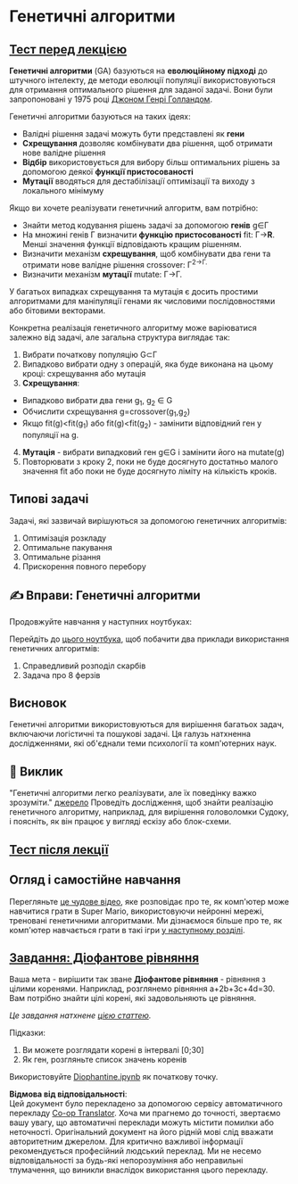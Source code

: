 <!--
CO_OP_TRANSLATOR_METADATA:
{
  "original_hash": "893aa368cb485da704b466a0f3775587",
  "translation_date": "2025-08-25T23:20:04+00:00",
  "source_file": "lessons/6-Other/21-GeneticAlgorithms/README.md",
  "language_code": "uk"
}
-->
# Генетичні алгоритми

## [Тест перед лекцією](https://red-field-0a6ddfd03.1.azurestaticapps.net/quiz/121)

**Генетичні алгоритми** (GA) базуються на **еволюційному підході** до штучного інтелекту, де методи еволюції популяції використовуються для отримання оптимального рішення для заданої задачі. Вони були запропоновані у 1975 році [Джоном Генрі Голландом](https://wikipedia.org/wiki/John_Henry_Holland).

Генетичні алгоритми базуються на таких ідеях:

* Валідні рішення задачі можуть бути представлені як **гени**
* **Схрещування** дозволяє комбінувати два рішення, щоб отримати нове валідне рішення
* **Відбір** використовується для вибору більш оптимальних рішень за допомогою деякої **функції пристосованості**
* **Мутації** вводяться для дестабілізації оптимізації та виходу з локального мінімуму

Якщо ви хочете реалізувати генетичний алгоритм, вам потрібно:

 * Знайти метод кодування рішень задачі за допомогою **генів** g∈Γ
 * На множині генів Γ визначити **функцію пристосованості** fit: Γ→**R**. Менші значення функції відповідають кращим рішенням.
 * Визначити механізм **схрещування**, щоб комбінувати два гени та отримати нове валідне рішення crossover: Γ<sup>2</sub>→Γ.
 * Визначити механізм **мутації** mutate: Γ→Γ.

У багатьох випадках схрещування та мутація є досить простими алгоритмами для маніпуляції генами як числовими послідовностями або бітовими векторами.

Конкретна реалізація генетичного алгоритму може варіюватися залежно від задачі, але загальна структура виглядає так:

1. Вибрати початкову популяцію G⊂Γ
2. Випадково вибрати одну з операцій, яка буде виконана на цьому кроці: схрещування або мутація
3. **Схрещування**:
  * Випадково вибрати два гени g<sub>1</sub>, g<sub>2</sub> ∈ G
  * Обчислити схрещування g=crossover(g<sub>1</sub>,g<sub>2</sub>)
  * Якщо fit(g)<fit(g<sub>1</sub>) або fit(g)<fit(g<sub>2</sub>) - замінити відповідний ген у популяції на g.
4. **Мутація** - вибрати випадковий ген g∈G і замінити його на mutate(g)
5. Повторювати з кроку 2, поки не буде досягнуто достатньо малого значення fit або поки не буде досягнуто ліміту на кількість кроків.

## Типові задачі

Задачі, які зазвичай вирішуються за допомогою генетичних алгоритмів:

1. Оптимізація розкладу
1. Оптимальне пакування
1. Оптимальне різання
1. Прискорення повного перебору

## ✍️ Вправи: Генетичні алгоритми

Продовжуйте навчання у наступних ноутбуках:

Перейдіть до [цього ноутбука](../../../../../lessons/6-Other/21-GeneticAlgorithms/Genetic.ipynb), щоб побачити два приклади використання генетичних алгоритмів:

1. Справедливий розподіл скарбів
1. Задача про 8 ферзів

## Висновок

Генетичні алгоритми використовуються для вирішення багатьох задач, включаючи логістичні та пошукові задачі. Ця галузь натхненна дослідженнями, які об'єднали теми психології та комп'ютерних наук.

## 🚀 Виклик

"Генетичні алгоритми легко реалізувати, але їх поведінку важко зрозуміти." [джерело](https://wikipedia.org/wiki/Genetic_algorithm) Проведіть дослідження, щоб знайти реалізацію генетичного алгоритму, наприклад, для вирішення головоломки Судоку, і поясніть, як він працює у вигляді ескізу або блок-схеми.

## [Тест після лекції](https://red-field-0a6ddfd03.1.azurestaticapps.net/quiz/221)

## Огляд і самостійне навчання

Перегляньте [це чудове відео](https://www.youtube.com/watch?v=qv6UVOQ0F44), яке розповідає про те, як комп'ютер може навчитися грати в Super Mario, використовуючи нейронні мережі, треновані генетичними алгоритмами. Ми дізнаємося більше про те, як комп'ютер навчається грати в такі ігри [у наступному розділі](../22-DeepRL/README.md).

## [Завдання: Діофантове рівняння](../../../../../lessons/6-Other/21-GeneticAlgorithms/Diophantine.ipynb)

Ваша мета - вирішити так зване **Діофантове рівняння** - рівняння з цілими коренями. Наприклад, розглянемо рівняння a+2b+3c+4d=30. Вам потрібно знайти цілі корені, які задовольняють це рівняння.

*Це завдання натхнене [цією статтею](https://habr.com/post/128704/).*

Підказки:

1. Ви можете розглядати корені в інтервалі [0;30]
1. Як ген, розгляньте список значень коренів

Використовуйте [Diophantine.ipynb](../../../../../lessons/6-Other/21-GeneticAlgorithms/Diophantine.ipynb) як початкову точку.

**Відмова від відповідальності**:  
Цей документ було перекладено за допомогою сервісу автоматичного перекладу [Co-op Translator](https://github.com/Azure/co-op-translator). Хоча ми прагнемо до точності, звертаємо вашу увагу, що автоматичні переклади можуть містити помилки або неточності. Оригінальний документ на його рідній мові слід вважати авторитетним джерелом. Для критично важливої інформації рекомендується професійний людський переклад. Ми не несемо відповідальності за будь-які непорозуміння або неправильні тлумачення, що виникли внаслідок використання цього перекладу.